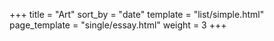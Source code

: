 +++
title = "Art"
sort_by = "date"
template = "list/simple.html"
page_template = "single/essay.html"
weight = 3
+++
